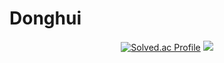 # Donghui
<div align="center">
  

[![Solved.ac Profile](http://mazassumnida.wtf/api/v2/generate_badge?boj=tnqlsdld1)](https://solved.ac/tnqlsdld1/) <img src="http://mazandi.herokuapp.com/api?handle=tnqlsdld1&theme=dark"/>
